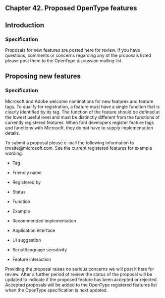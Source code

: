 <div xmlns="http://www.w3.org/1999/xhtml" role="" class="chapter"><div class="titlepage"><div><div><h2 class="title"><a name="chapter.proposed_features"></a>Chapter 42. Proposed OpenType features</h2></div></div></div><div role="fragment" class="section"><div class="titlepage"><div><div><h2 class="title" style="clear: both"><a name="idm383047409824"></a>Introduction</h2></div></div></div><div role="specification" class="section"><div class="titlepage"><div><div><h3 class="title"><a name="section.42.1.1"></a>Specification</h3></div></div></div><p role="">Proposals for new features are posted here for
	review. If you have questions, comments or concerns regarding
	any of the proposals listed please post them to the OpenType
	discussion mailing list.</p></div></div><div role="fragment" class="section"><div class="titlepage"><div><div><h2 class="title" style="clear: both"><a name="idm383047406960"></a>Proposing new features</h2></div></div></div><div role="specification" class="section"><div class="titlepage"><div><div><h3 class="title"><a name="section.42.2.1"></a>Specification</h3></div></div></div><p role=""> Microsoft and Adobe welcome nominations for new
	  features and feature tags. To qualify for registration, a
	  feature must have a single function that is clearly
	  identified by its tag. The function of the feature should be
	  defined at the lowest useful level and must be distinctly
	  different from the functions of currently registered
	  features. When font developers register feature tags and
	  functions with Microsoft, they do not have to supply
	  implementation details.</p><p role="">To submit a proposal please e-mail the following
	  information to ttwsite@microsoft.com. See the current
	  registered features for example wording.</p><div role="" class="itemizedlist"><ul class="itemizedlist" style="list-style-type: disc; "><li role="" class="listitem"><p role="">Tag</p></li><li role="" class="listitem"><p role="">Friendly name</p></li><li role="" class="listitem"><p role="">Registered by</p></li><li role="" class="listitem"><p role="">Status</p></li><li role="" class="listitem"><p role="">Function</p></li><li role="" class="listitem"><p role="">Example</p></li><li role="" class="listitem"><p role="">Recommended implementation</p></li><li role="" class="listitem"><p role="">Application interface</p></li><li role="" class="listitem"><p role="">UI suggestion</p></li><li role="" class="listitem"><p role="">Script/language sensitivity</p></li><li role="" class="listitem"><p role="">Feature interaction</p></li></ul></div><p role="">Providing the proposal raises no serious concerns we will
	  post it here for review. After a further period of review the
	  status of the proposal will be updated to indicate if the
	  proposed feature has been accepted or rejected. Accepted
	  proposals will be added to the OpenType registered features
	  list when the OpenType specification is next updated.</p></div></div></div>